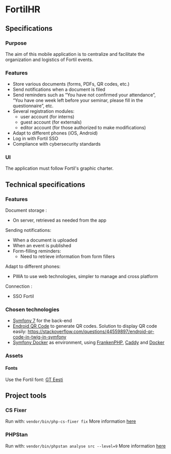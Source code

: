 # FortilHR

## Specifications

### Purpose
The aim of this mobile application is to centralize and facilitate the organization and logistics of Fortil events.

### Features   
* Store various documents (forms, PDFs, QR codes, etc.)
* Send notifications when a document is filed
* Send reminders such as “You have not confirmed your attendance”, “You have one week left before your seminar, please fill in the questionnaire”, etc.
* Several registration modules: 
    - user account (for interns)
    - guest account (for externals)
    - editor account (for those authorized to make modifications)  
* Adapt to different phones (iOS, Android)  
* Log in with Fortil SSO  
* Compliance with cybersecurity standards 
 
### UI
The application must follow Fortil's graphic charter.


## Technical specifications

### Features
Document storage :
- On server, retrieved as needed from the app

Sending notifications:
- When a document is uploaded
- When an event is published
- Form-filling reminders:
    - Need to retrieve information from form fillers

Adapt to different phones:
- PWA to use web technologies, simpler to manage and cross platform

Connection :
- SSO Fortil

### Chosen technologies
- [Symfony 7](https://symfony.com/) for the back-end
- [Endroid QR Code](https://github.com/endroid/qr-code-bundle?tab=readme-ov-file) to generate QR codes. Solution to display QR code easily: https://stackoverflow.com/questions/44559897/endroid-qr-code-in-twig-in-symfony
- [Symfony Docker](https://github.com/dunglas/symfony-docker/tree/main) as environment, using [FrankenPHP](https://frankenphp.dev/), [Caddy](https://caddyserver.com/) and [Docker](https://www.docker.com/)

### Assets

#### Fonts
Use the Fortil font: [GT Eesti](https://befonts.com/gt-eesti-font-family.html)

## Project tools

### CS Fixer
Run with: ```vendor/bin/php-cs-fixer fix```
More information [here](https://cs.symfony.com/)

### PHPStan
Run with: ```vendor/bin/phpstan analyse src --level=9```
More information [here](https://phpstan.org/user-guide/getting-started)